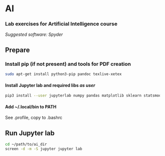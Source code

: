 AI
==
### Lab exercises for Artificial Intelligence course

*Suggested software: Spyder*

## Prepare
### Install pip (if not present) and tools for PDF creation
```bash
sudo apt-get install python3-pip pandoc texlive-xetex
```

#### Install Jupyter lab and required libs *as user*
```bash
pip3 install --user jupyterlab numpy pandas matplotlib sklearn statsmodels
```

#### Add ~/.local/bin to PATH 
See .profile, copy to .bashrc

## Run Jupyter lab 
```bash
cd ~/path/to/ai_dir
screen -d -m -S jupyter jupyter lab
```

